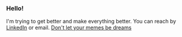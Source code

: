 ### Hello!
I'm trying to get better and make everything better. You can reach by [LinkedIn](https://www.linkedin.com/in/daniel-calvo-982318122/) or email. [Don't let your memes be dreams](https://dcalvo.dev/)
